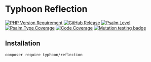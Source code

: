 # Typhoon Reflection

[![PHP Version Requirement](https://img.shields.io/packagist/dependency-v/typhoon/reflection/php)](https://packagist.org/packages/typhoon/reflection)
[![GitHub Release](https://img.shields.io/github/v/release/typhoon-php/reflection)](https://github.com/typhoon-php/reflection/releases)
[![Psalm Level](https://shepherd.dev/github/typhoon-php/reflection/level.svg)](https://shepherd.dev/github/typhoon-php/reflection)
[![Psalm Type Coverage](https://shepherd.dev/github/typhoon-php/reflection/coverage.svg)](https://shepherd.dev/github/typhoon-php/reflection)
[![Code Coverage](https://codecov.io/gh/typhoon-php/reflection/branch/0.4.x/graph/badge.svg)](https://codecov.io/gh/typhoon-php/reflection/tree/0.4.x)
[![Mutation testing badge](https://img.shields.io/endpoint?style=flat&url=https%3A%2F%2Fbadge-api.stryker-mutator.io%2Fgithub.com%2Ftyphoon-php%2Freflection%2F0.4.x)](https://dashboard.stryker-mutator.io/reports/github.com/typhoon-php/reflection/0.4.x)

## Installation

```shell
composer require typhoon/reflection
```
